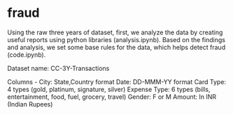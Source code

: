 # fraud
Using the raw three years of dataset, first, we analyze the data by creating useful reports using python libraries (analysis.ipynb).
Based on the findings and analysis, we set some base rules for the data, which helps detect fraud (code.ipynb).

Dataset name: CC-3Y-Transactions

Columns - 
City: State,Country format
Date: DD-MMM-YY format
Card Type: 4 types (gold, platinum, signature, silver)
Expense Type: 6 types (bills, entertainment, food, fuel, grocery, travel)
Gender: F or M
Amount: In INR (Indian Rupees)

